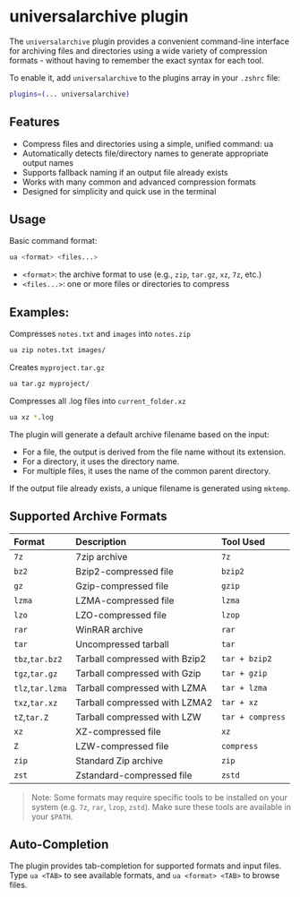 # universalarchive plugin

The `universalarchive` plugin provides a convenient command-line interface for archiving files and directories using a wide variety of compression formats - without having to remember the exact syntax for each tool.

To enable it, add `universalarchive` to the plugins array in your `.zshrc` file:

```zsh
plugins=(... universalarchive)
```

## Features
 - Compress files and directories using a simple, unified command: ua <format> <files>
 - Automatically detects file/directory names to generate appropriate output names
 - Supports fallback naming if an output file already exists
 - Works with many common and advanced compression formats
 - Designed for simplicity and quick use in the terminal

## Usage

Basic command format:
```sh
ua <format> <files...>
```
- `<format>`: the archive format to use (e.g., `zip`, `tar.gz`, `xz`, `7z`, etc.)
- `<files...>`: one or more files or directories to compress

## Examples:

Compresses `notes.txt` and `images` into `notes.zip`
```sh
ua zip notes.txt images/
```

Creates `myproject.tar.gz`
```sh
ua tar.gz myproject/
```

Compresses all .log files into `current_folder.xz`
```sh
ua xz *.log
```

The plugin will generate a default archive filename based on the input:
 - For a file, the output is derived from the file name without its extension.
 - For a directory, it uses the directory name.
 - For multiple files, it uses the name of the common parent directory.

 If the output file already exists, a unique filename is generated using `mktemp`.

## Supported Archive Formats

| Format           | Description                    | Tool Used        |
|:-----------------|:-------------------------------|:-----------------|
| `7z`             | 7zip archive                   | `7z`             |
| `bz2`            | Bzip2-compressed file          | `bzip2`          |
| `gz`             | Gzip-compressed file           | `gzip`           |
| `lzma`           | LZMA-compressed file           | `lzma`           |
| `lzo`            | LZO-compressed file            | `lzop`           |
| `rar`            | WinRAR archive                 | `rar`            |
| `tar`            | Uncompressed tarball           | `tar`            |
| `tbz`,`tar.bz2`  | Tarball compressed with Bzip2  | `tar + bzip2`    |
| `tgz`,`tar.gz`   | Tarball compressed with Gzip   | `tar + gzip`     |
| `tlz`,`tar.lzma` | Tarball compressed with LZMA   | `tar + lzma`     |
| `txz`,`tar.xz`   | Tarball compressed with LZMA2  | `tar + xz`       |
| `tZ`,`tar.Z`     | Tarball compressed with LZW    | `tar + compress` |
| `xz`             | XZ-compressed file             | `xz`             |
| `Z`              | LZW-compressed file            | `compress`       |
| `zip`            | Standard Zip archive           | `zip`            |
| `zst`            | Zstandard-compressed file      | `zstd`           |

 > Note: Some formats may require specific tools to be installed on your system (e.g. `7z`, `rar`, `lzop`, `zstd`). Make sure these tools are available in your `$PATH`.

## Auto-Completion

The plugin provides tab-completion for supported formats and input files. Type `ua <TAB>` to see available formats, and `ua <format> <TAB>` to browse files.
